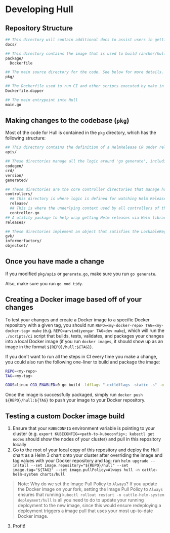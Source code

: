 # Developing Hull

## Repository Structure

```bash
## This directory will contain additional docs to assist users in getting started with using Hull
docs/

## This directory contains the image that is used to build rancher/hull, which is hosted on hub.docker.com
package/
  Dockerfile

## The main source directory for the code. See below for more details.
pkg/

## The Dockerfile used to run CI and other scripts executed by make in a Docker container (powered by https://github.com/rancher/dapper)
Dockerfile.dapper

## The main entrypoint into Hull
main.go
```

## Making changes to the codebase (`pkg`)

Most of the code for Hull is contained in the `pkg` directory, which has the following structure:

```bash
## This directory contains the definition of a HelmRelease CR under release.go; if you need to add new fields to HelmRelease CRs, this is where you would make the change
apis/

## These directories manage all the logic around 'go generate', including the creation of the 'generated/' directory that contains all the underlying controllers that are auto-generated based on the API definition of the HelmRelease CR defined under 'apis/'
codegen/
crd/
version/
generated/

## These directories are the core controller directories that manage how the operator watches HelmReleases and executes operations on the underlying in-memory ObjectSet LockableRegister (Lock, Unlock, Set, Delete)
controllers/
  ## This directory is where logic is defined for watching Helm Release Secrets targeted by HelmReleases and automatically keeping resources locked or unlocked
  release/
  ## This is where the underlying context used by all controllers of this operator are registered, all using the same underlying SharedControllerFactory
  controller.go
## A utility package to help wrap getting Helm releases via Helm library calls
releases/

## These directories implement an object that satisfies the LockableRegister interface; it is used as an underlying set of libraries that Hull calls upon to achieve locking or unlocking HelmReleases (tracked as ObjectSets, or a []runtime.Object) and dynamically starting controllers based on GVKs observed in tracked object sets
gvk/
informerfactory/
objectset/
```

## Once you have made a change

If you modified `pkg/apis` or `generate.go`, make sure you run `go generate`.

Also, make sure you run `go mod tidy`.

## Creating a Docker image based off of your changes

To test your changes and create a Docker image to a specific Docker repository with a given tag, you should run `REPO=<my-docker-repo> TAG=<my-docker-tag> make` (e.g. `REPO=arvindiyengar TAG=dev make`), which will run the `./scripts/ci` script that builds, tests, validates, and packages your changes into a local Docker image (if you run `docker images`, it should show up as an image in the format `${REPO}/hull:${TAG}`).

If you don't want to run all the steps in CI every time you make a change, you could also run the following one-liner to build and package the image:

```bash
REPO=<my-repo>
TAG=<my-tag>

GOOS=linux CGO_ENABLED=0 go build -ldflags "-extldflags -static -s" -o bin/hull && REPO=${REPO} TAG=${TAG} make package
```

Once the image is successfully packaged, simply run `docker push ${REPO}/hull:${TAG}` to push your image to your Docker repository.

## Testing a custom Docker image build

1. Ensure that your `KUBECONFIG` environment variable is pointing to your cluster (e.g. `export KUBECONFIG=<path-to-kubeconfig>; kubectl get nodes` should show the nodes of your cluster) and pull in this repository locally
2. Go to the root of your local copy of this repository and deploy the Hull chart as a Helm 3 chart onto your cluster after overriding the image and tag values with your Docker repository and tag: run `helm upgrade --install --set image.repository="${REPO}/hull" --set image.tag="${TAG}" --set image.pullPolicy=Always hull -n cattle-helm-system charts/hull`
> Note: Why do we set the Image Pull Policy to `Always`? If you update the Docker image on your fork, setting the Image Pull Policy to `Always` ensures that running `kubectl rollout restart -n cattle-helm-system deployment/hull` is all you need to do to update your running deployment to the new image, since this would ensure redeploying a deployment triggers a image pull that uses your most up-to-date Docker image.
3. Profit!